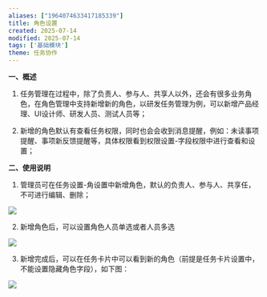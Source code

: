 ```yaml
---
aliases: ["1964074633417185339"]
title: 角色设置
created: 2025-07-14
modified: 2025-07-14
tags: ['基础模块']
theme: 任务协作
---
```


**一、概述**

1. 任务管理在过程中，除了负责人、参与人、共享人以外，还会有很多业务角色，在角色管理中支持新增新的角色，以研发任务管理为例，可以新增产品经理、UI设计师、研发人员、测试人员等；

2. 新增的角色默认有查看任务权限，同时也会会收到消息提醒，例如：未读事项提醒、事项新反馈提醒等，具体权限看到权限设置-字段权限中进行查看和设置；

**二、使用说明**

1. 管理员可在任务设置-角设置中新增角色，默认的负责人、参与人、共享任，不可进行编辑、删除；

![](3f52daf9be0cfb8be20348606e586b2c.jpg)

2. 新增角色后，可以设置角色人员单选或者人员多选

![](ef08f5b18ebe961b416af166f54e39e0.jpg)

3. 新增完成后，可以在任务卡片中可以看到新的角色（前提是任务卡片设置中，不能设置隐藏角色字段），如下图：

![](1a716e3d985798d3da47fdc028ae8310.jpg)